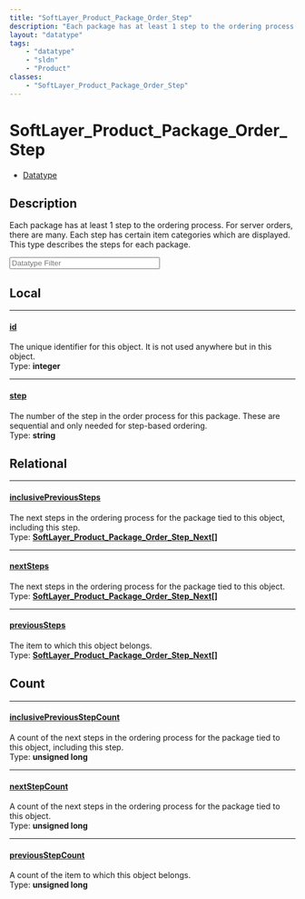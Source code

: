 ```yaml
---
title: "SoftLayer_Product_Package_Order_Step"
description: "Each package has at least 1 step to the ordering process. For server orders, there are many. Each step has certain item... "
layout: "datatype"
tags:
    - "datatype"
    - "sldn"
    - "Product"
classes:
    - "SoftLayer_Product_Package_Order_Step"
---
```


# SoftLayer_Product_Package_Order_Step
<div id='service-datatype'>
    <ul id='sldn-reference-tabs'>
        <li id='datatype'> <a href='/reference/datatypes/SoftLayer_Product_Package_Order_Step' >Datatype</a></li>
    </ul>
</div>

## Description 


Each package has at least 1 step to the ordering process. For server orders, there are many. Each step has certain item categories which are displayed. This type describes the steps for each package. 





<!-- Filer BEGIN -->
<div class="view-filters">
        <div class="clearfix">
            <div class="search-input-box">
                <input placeholder="Datatype Filter" onkeyup="titleSearch(inputId='prop-input', divId='properties', elementClass='prop-row')" 
                    type="text" id="prop-input" value="" size="30" maxlength="128" class="form-text">
            </div>
        </div>
</div>
<!-- Filer END -->

<div id="properties" class="content">
<div id="localProperties" class="prop-content" >

## Local
<div class="prop-row">

-----
[id]: #id
#### [id]
The unique identifier for this object. It is not used anywhere but in this object.  
<span class="type-label">Type: </span>**integer**  



</div>
<div class="prop-row">

-----
[step]: #step
#### [step]
The number of the step in the order process for this package. These are sequential and only needed for step-based ordering.  
<span class="type-label">Type: </span>**string**  



</div>
</div>
<!-- LOCAL PROPERTY END -->

<div id="relationalProperties"  class="prop-content" >

## Relational
<div class="prop-row">

-----
[inclusivePreviousSteps]: #inclusiveprevioussteps
#### [inclusivePreviousSteps]
The next steps in the ordering process for the package tied to this object, including this step.  
<span class="type-label">Type: </span>**<a href='/reference/datatypes/SoftLayer_Product_Package_Order_Step_Next'>SoftLayer_Product_Package_Order_Step_Next[] </a>**  



</div>
<div class="prop-row">

-----
[nextSteps]: #nextsteps
#### [nextSteps]
The next steps in the ordering process for the package tied to this object.  
<span class="type-label">Type: </span>**<a href='/reference/datatypes/SoftLayer_Product_Package_Order_Step_Next'>SoftLayer_Product_Package_Order_Step_Next[] </a>**  



</div>
<div class="prop-row">

-----
[previousSteps]: #previoussteps
#### [previousSteps]
The item to which this object belongs.  
<span class="type-label">Type: </span>**<a href='/reference/datatypes/SoftLayer_Product_Package_Order_Step_Next'>SoftLayer_Product_Package_Order_Step_Next[] </a>**  



</div>

## Count
<div class="prop-row">

-----
[inclusivePreviousStepCount]: #inclusivepreviousstepcount
#### [inclusivePreviousStepCount]
A count of the next steps in the ordering process for the package tied to this object, including this step.   
<span class="type-label">Type: </span>**unsigned long**  



</div>
<div class="prop-row">

-----
[nextStepCount]: #nextstepcount
#### [nextStepCount]
A count of the next steps in the ordering process for the package tied to this object.   
<span class="type-label">Type: </span>**unsigned long**  



</div>
<div class="prop-row">

-----
[previousStepCount]: #previousstepcount
#### [previousStepCount]
A count of the item to which this object belongs.   
<span class="type-label">Type: </span>**unsigned long**  



</div>
</div>


